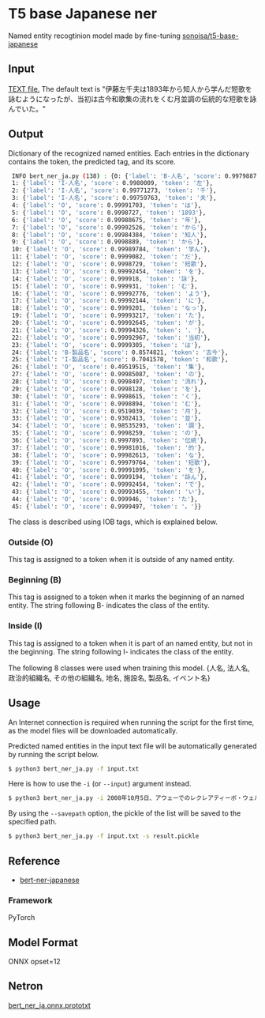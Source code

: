 # T5 base Japanese ner

Named entity recogtinion model made by fine-tuning [sonoisa/t5-base-japanese](https://huggingface.co/sonoisa/t5-base-japanese)

## Input

[TEXT file.](./input.txt)
The default text is "伊藤左千夫は1893年から知人から学んだ短歌を詠むようになったが、当初は古今和歌集の流れをくむ月並調の伝統的な短歌を詠んでいた。"

## Output

Dictionary of the recognized named entities.
Each entries in the dictionary contains the token, the predicted tag, and its score.
```bash
 INFO bert_ner_ja.py (138) : {0: {'label': 'B-人名', 'score': 0.9979887, 'token': '伊藤'},
 1: {'label': 'I-人名', 'score': 0.9980009, 'token': '左'},
 2: {'label': 'I-人名', 'score': 0.99771273, 'token': '千'},
 3: {'label': 'I-人名', 'score': 0.99759763, 'token': '夫'},
 4: {'label': 'O', 'score': 0.99991703, 'token': 'は'},
 5: {'label': 'O', 'score': 0.9998727, 'token': '1893'},
 6: {'label': 'O', 'score': 0.99988675, 'token': '年'},
 7: {'label': 'O', 'score': 0.99992526, 'token': 'から'},
 8: {'label': 'O', 'score': 0.99984384, 'token': '知人'},
 9: {'label': 'O', 'score': 0.9998889, 'token': 'から'},
 10: {'label': 'O', 'score': 0.99989784, 'token': '学ん'},
 11: {'label': 'O', 'score': 0.9999082, 'token': 'だ'},
 12: {'label': 'O', 'score': 0.9998729, 'token': '短歌'},
 13: {'label': 'O', 'score': 0.99992454, 'token': 'を'},
 14: {'label': 'O', 'score': 0.999918, 'token': '詠'},
 15: {'label': 'O', 'score': 0.999931, 'token': 'む'},
 16: {'label': 'O', 'score': 0.99992776, 'token': 'よう'},
 17: {'label': 'O', 'score': 0.99992144, 'token': 'に'},
 18: {'label': 'O', 'score': 0.9999201, 'token': 'なっ'},
 19: {'label': 'O', 'score': 0.99993217, 'token': 'た'},
 20: {'label': 'O', 'score': 0.99992645, 'token': 'が'},
 21: {'label': 'O', 'score': 0.99994326, 'token': '、'},
 22: {'label': 'O', 'score': 0.99992967, 'token': '当初'},
 23: {'label': 'O', 'score': 0.9999305, 'token': 'は'},
 24: {'label': 'B-製品名', 'score': 0.8574821, 'token': '古今'},
 25: {'label': 'I-製品名', 'score': 0.7041578, 'token': '和歌'},
 26: {'label': 'O', 'score': 0.49519515, 'token': '集'},
 27: {'label': 'O', 'score': 0.99985087, 'token': 'の'},
 28: {'label': 'O', 'score': 0.9998497, 'token': '流れ'},
 29: {'label': 'O', 'score': 0.9998128, 'token': 'を'},
 30: {'label': 'O', 'score': 0.9998615, 'token': 'く'},
 31: {'label': 'O', 'score': 0.9998894, 'token': 'む'},
 32: {'label': 'O', 'score': 0.9519039, 'token': '月'},
 33: {'label': 'O', 'score': 0.9302413, 'token': '並'},
 34: {'label': 'O', 'score': 0.98535293, 'token': '調'},
 35: {'label': 'O', 'score': 0.9998259, 'token': 'の'},
 36: {'label': 'O', 'score': 0.9997893, 'token': '伝統'},
 37: {'label': 'O', 'score': 0.99981016, 'token': '的'},
 38: {'label': 'O', 'score': 0.99982613, 'token': 'な'},
 39: {'label': 'O', 'score': 0.99979764, 'token': '短歌'},
 40: {'label': 'O', 'score': 0.99991095, 'token': 'を'},
 41: {'label': 'O', 'score': 0.9999194, 'token': '詠ん'},
 42: {'label': 'O', 'score': 0.99992454, 'token': 'で'},
 43: {'label': 'O', 'score': 0.99993455, 'token': 'い'},
 44: {'label': 'O', 'score': 0.999946, 'token': 'た'},
 45: {'label': 'O', 'score': 0.9999497, 'token': '。'}}
```

The class is described using IOB tags, which is explained below. 
### Outside (O)
This tag is assigned to a token when it is outside of any named entity.

### Beginning (B)
This tag is assigned to a token when it marks the beginning of an named entity. The string following B- indicates the class of the entity.

### Inside (I)
This tag is assigned to a token when it is part of an named entity, but not in the beginning. The string following I- indicates the class of the entity.

The following 8 classes were used when training this model.
{人名, 法人名, 政治的組織名, その他の組織名, 地名, 施設名, 製品名, イベント名}

## Usage

An Internet connection is required when running the script for the first time, as the model files will be downloaded automatically.

Predicted named entities in the input text file will be automatically generated by running the script below.

```bash
$ python3 bert_ner_ja.py -f input.txt
```

Here is how to use the ```-i``` (or ```--input```) argument instead.
```bash
$ python3 bert_ner_ja.py -i 2008年10月5日、アウェーでのレクレアティーボ・ウェルバ戦でプリメーラ・ディビシオンでの初得点を決めた。
```

By using the ```--savepath``` option, the pickle of the list will be saved to the specified path.
```bash
$ python3 bert_ner_ja.py -f input.txt -s result.pickle
```

## Reference

- [bert-ner-japanese](https://huggingface.co/jurabi/bert-ner-japanese)

### Framework
PyTorch

## Model Format

ONNX opset=12

## Netron

[bert_ner_ja.onnx.prototxt](https://netron.app/?url=https://storage.googleapis.com/ailia-models/bert_ner_ja/bert_ner_ja.onnx.prototxt)